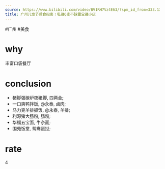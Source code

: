 ```yaml
---
source: https://www.bilibili.com/video/BV1RH7Vz4E63/?spm_id_from=333.1387.favlist.content.click&vd_source=549bde2564979641a5f0adbcfa529b0a
title: 广州儿童节觅食指南！私藏6家不踩雷宝藏小店
---
```


#广州 #美食
# why
丰富口袋餐厅

# conclusion
- 猪脚强碳炉夜猪脚, 四两金;
- 一口爽鸭拌饭, @永泰, 卤肉;
- 马力克羊排抓饭, @永泰, 羊排;
- 利源猪大肠粉, 肠粉;
- 华福五宝面, 牛杂面;
- 围苑饭堂, 鸳鸯蛋挞;

# rate
4